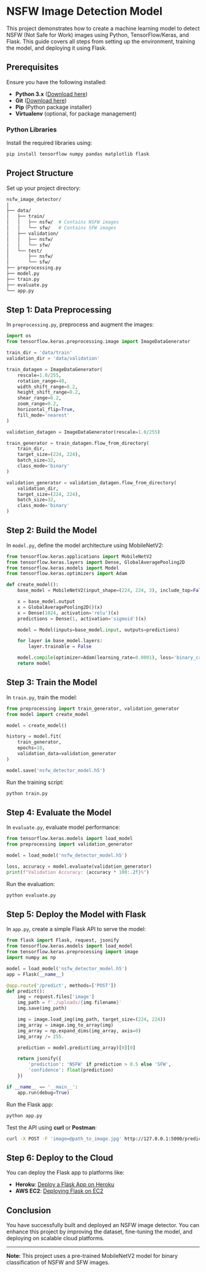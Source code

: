 # NSFW Image Detection Model

This project demonstrates how to create a machine learning model to detect NSFW (Not Safe for Work) images using Python, TensorFlow/Keras, and Flask. This guide covers all steps from setting up the environment, training the model, and deploying it using Flask.

## Prerequisites

Ensure you have the following installed:
- **Python 3.x** ([Download here](https://www.python.org/downloads/))
- **Git** ([Download here](https://git-scm.com/downloads))
- **Pip** (Python package installer)
- **Virtualenv** (optional, for package management)

### Python Libraries
Install the required libraries using:
```bash
pip install tensorflow numpy pandas matplotlib flask
```

## Project Structure

Set up your project directory:
```bash
nsfw_image_detector/
│
├── data/
│   ├── train/
│   │   ├── nsfw/  # Contains NSFW images
│   │   └── sfw/   # Contains SFW images
│   ├── validation/
│   │   ├── nsfw/
│   │   └── sfw/
│   └── test/
│       ├── nsfw/
│       └── sfw/
├── preprocessing.py
├── model.py
├── train.py
├── evaluate.py
└── app.py
```

## Step 1: Data Preprocessing

In `preprocessing.py`, preprocess and augment the images:
```python
import os
from tensorflow.keras.preprocessing.image import ImageDataGenerator

train_dir = 'data/train'
validation_dir = 'data/validation'

train_datagen = ImageDataGenerator(
    rescale=1.0/255,
    rotation_range=40,
    width_shift_range=0.2,
    height_shift_range=0.2,
    shear_range=0.2,
    zoom_range=0.2,
    horizontal_flip=True,
    fill_mode='nearest'
)

validation_datagen = ImageDataGenerator(rescale=1.0/255)

train_generator = train_datagen.flow_from_directory(
    train_dir,
    target_size=(224, 224),
    batch_size=32,
    class_mode='binary'
)

validation_generator = validation_datagen.flow_from_directory(
    validation_dir,
    target_size=(224, 224),
    batch_size=32,
    class_mode='binary'
)
```

## Step 2: Build the Model

In `model.py`, define the model architecture using MobileNetV2:
```python
from tensorflow.keras.applications import MobileNetV2
from tensorflow.keras.layers import Dense, GlobalAveragePooling2D
from tensorflow.keras.models import Model
from tensorflow.keras.optimizers import Adam

def create_model():
    base_model = MobileNetV2(input_shape=(224, 224, 3), include_top=False, weights='imagenet')

    x = base_model.output
    x = GlobalAveragePooling2D()(x)
    x = Dense(1024, activation='relu')(x)
    predictions = Dense(1, activation='sigmoid')(x)

    model = Model(inputs=base_model.input, outputs=predictions)

    for layer in base_model.layers:
        layer.trainable = False

    model.compile(optimizer=Adam(learning_rate=0.0001), loss='binary_crossentropy', metrics=['accuracy'])
    return model
```

## Step 3: Train the Model

In `train.py`, train the model:
```python
from preprocessing import train_generator, validation_generator
from model import create_model

model = create_model()

history = model.fit(
    train_generator,
    epochs=10,
    validation_data=validation_generator
)

model.save('nsfw_detector_model.h5')
```

Run the training script:
```bash
python train.py
```

## Step 4: Evaluate the Model

In `evaluate.py`, evaluate model performance:
```python
from tensorflow.keras.models import load_model
from preprocessing import validation_generator

model = load_model('nsfw_detector_model.h5')

loss, accuracy = model.evaluate(validation_generator)
print(f"Validation Accuracy: {accuracy * 100:.2f}%")
```

Run the evaluation:
```bash
python evaluate.py
```

## Step 5: Deploy the Model with Flask

In `app.py`, create a simple Flask API to serve the model:
```python
from flask import Flask, request, jsonify
from tensorflow.keras.models import load_model
from tensorflow.keras.preprocessing import image
import numpy as np

model = load_model('nsfw_detector_model.h5')
app = Flask(__name__)

@app.route('/predict', methods=['POST'])
def predict():
    img = request.files['image']
    img_path = f'./uploads/{img.filename}'
    img.save(img_path)

    img = image.load_img(img_path, target_size=(224, 224))
    img_array = image.img_to_array(img)
    img_array = np.expand_dims(img_array, axis=0)
    img_array /= 255.

    prediction = model.predict(img_array)[0][0]

    return jsonify({
        'prediction': 'NSFW' if prediction > 0.5 else 'SFW',
        'confidence': float(prediction)
    })

if __name__ == '__main__':
    app.run(debug=True)
```

Run the Flask app:
```bash
python app.py
```

Test the API using **curl** or **Postman**:
```bash
curl -X POST -F 'image=@path_to_image.jpg' http://127.0.0.1:5000/predict
```

## Step 6: Deploy to the Cloud

You can deploy the Flask app to platforms like:
- **Heroku**: [Deploy a Flask App on Heroku](https://devcenter.heroku.com/articles/getting-started-with-python#introduction)
- **AWS EC2**: [Deploying Flask on EC2](https://docs.aws.amazon.com/elasticbeanstalk/latest/dg/create-deploy-python-flask.html)

## Conclusion

You have successfully built and deployed an NSFW image detector. You can enhance this project by improving the dataset, fine-tuning the model, and deploying on scalable cloud platforms.

---
**Note:** This project uses a pre-trained MobileNetV2 model for binary classification of NSFW and SFW images.

